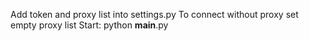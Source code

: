 Add token and proxy list into settings.py
To connect without proxy set empty proxy list
Start: python __main__.py